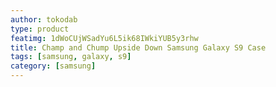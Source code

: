 ```yaml
---
author: tokodab
type: product
featimg: 1dWoCUjWSadYu6L5ik68IWkiYUB5y3rhw
title: Champ and Chump Upside Down Samsung Galaxy S9 Case
tags: [samsung, galaxy, s9]
category: [samsung]
---
```

